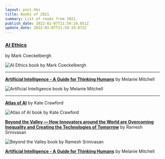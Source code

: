```yaml
---
layout: post.hbs
title: Books of 2021
summary: List of reads from 2021.
publish_date: 2022-01-07T21:59:19.051Z
update_date: 2022-01-07T21:59:19.072Z
---
```

<h3><a href="https://mitpress.mit.edu/books/ai-ethics" target="_blank">AI Ethics</a></h3>

by Mark Coeckelbergh

![AI Ethics book by Mark Coeckelbergh](/static/images/ai_ethics.jpg "AI Ethics book by Mark Coeckelbergh")

<hr>

<a href="https://melaniemitchell.me/aibook/" target="_blank"><b>Artificial Intelligence - A Guide for Thinking Humans</b></a> by Melanie Mitchell

![Artificial Intelligence book by Melanie Mitchell](/static/images/artificial_intelligence.jpg "Artificial Intelligence book by Melanie Mitchell")

<hr>

<section>

<a href="https://www.katecrawford.net/index.html" target="_blank"><b>Atlas of AI</b></a> by Kate Crawford

![Atlas of AI book by Kate Crawford](/static/images/atlas_of_ai.png "Atlas of AI book by Kate Crawford")

</section>

<section>

<a href="#" target="_blank"><b>Beyond the Valley — How Innovators around the World are Overcoming Inequality and Creating the Technologies of Tomorrow</b></a> by Ramesh Srinivasan

![Beyond the Valley book by Ramesh Srinivasan ](/static/images/beyond_the_valley.jpg "Beyond the Valley book by Ramesh Srinivasan ")

</section>

<section>

<a href="#" target="_blank"><b>Artificial Intelligence - A Guide for Thinking Humans</b></a> by Melanie Mitchell

</section>
